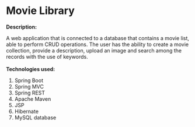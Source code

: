 # Movie Library
<b>Description:</b>

A web application that is connected to a database that contains a movie list, able to perform CRUD operations.
The user has the ability to create a movie collection, provide a description, upload an image and search among
the records with the use of keywords.
<br><br>
<b>Technologies used:</b>
<br>
<ol>
	<li>Spring Boot</li>
	<li>Spring MVC</li>
	<li>Spring REST</li>
	<li>Apache Maven</li>
	<li>JSP</li>
	<li>Hibernate</li>
	<li>MySQL database</li>
</ol>